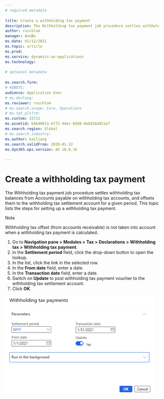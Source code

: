 ```yaml
---
# required metadata

title: Create a withholding tax payment
description: The Withholding tax payment job procedure settles withholding tax balances from Accounts payable on withholding tax accounts, and offsets them to the withholding tax settlement account for a given period. This topic lists the steps for setting up a withholding tax payment.
author: roschlom
manager: AnnBe
ms.date: 01/12/2021
ms.topic: article
ms.prod: 
ms.service: dynamics-ax-applications
ms.technology: 

# optional metadata

ms.search.form: 
# ROBOTS: 
audience: Application User
# ms.devlang: 
ms.reviewer: roschlom
# ms.search.scope: Core, Operations
# ms.tgt_pltfrm: 
ms.custom: 15721
ms.assetid: b4b406fa-b772-44ec-8dd8-8eb818a921ef
ms.search.region: Global
# ms.search.industry: 
ms.author: kailiang
ms.search.validFrom: 2020-01-12
ms.dyn365.ops.version: AX 10.0.16

---
```


# Create a withholding tax payment

The Withholding tax payment job procedure settles withholding tax balances from Accounts payable on withholding tax accounts, and offsets them to the withholding tax settlement account for a given period. This topic lists the steps for setting up a withholding tax payment.

> [!NOTE] 
> Withholding tax offset (from accounts receivable) is not taken into account when a withholding tax payment is calculated.

1. Go to **Navigation pane > Modules > Tax > Declarations > Withholding tax > Withholding tax payment**.
2. In the **Settlement period** field, click the drop-down button to open the lookup.
3. In the list, click the link in the selected row.
4. In the **From date** field, enter a date.
5. In the **Transaction date** field, enter a date.
6. Switch on **Update** to post withholding tax payment voucher to the withholding tax settlement account.
7. Click **OK**.

![Parameters for withholding tax payment](media/withholding-tax-payment.png)
